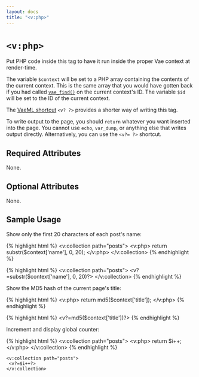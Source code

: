 ```yaml
---
layout: docs
title: "<v:php>"
---
```


# `<v:php>`

Put PHP code inside this tag to have it run inside the proper Vae
context at render-time.

The variable `$context` will be set to a PHP array containing the
contents of the current context. This is the same array that you would
have gotten back if you had called [`vae_find()`](#) on the current
context's ID. The variable `$id` will be set to the ID of the current
context.

The [VaeML shortcut](#v_shortcuts) `<v? ?>` provides a shorter way of
writing this tag.

To write output to the page, you should `return` whatever you want
inserted into the page. You cannot use `echo`, `var_dump`, or anything
else that writes output directly. Alternatively, you can use the
`<v?= ?>` shortcut.

## Required Attributes

None.

## Optional Attributes

None.

## Sample Usage

Show only the first 20 characters of each post's name:

{% highlight html %}
<v:collection path="posts">
 <v:php>
  return substr($context['name'], 0, 20);
 </v:php>
</v:collection>
{% endhighlight %}

{% highlight html %}
<v:collection path="posts">
 <v?=substr($context['name'], 0, 20)?>
</v:collection>
{% endhighlight %}

Show the MD5 hash of the current page's title:

{% highlight html %}
<v:php>
 return md5($context['title']);
</v:php>
{% endhighlight %}

{% highlight html %}
<v?=md5($context['title'])?>
{% endhighlight %}

Increment and display global counter:

{% highlight html %}
<v:collection path="posts">
 <v:php>
  return $i++;
 </v:php>
</v:collection>
{% endhighlight %}

    <v:collection path="posts">
     <v?=$i++?>
    </v:collection>
